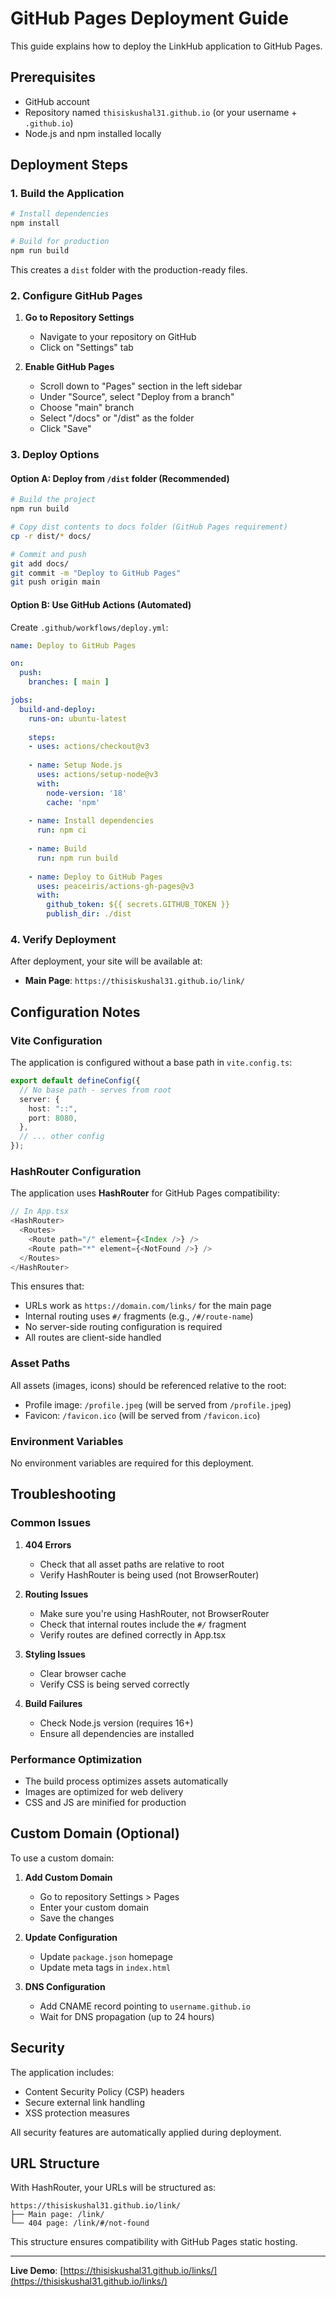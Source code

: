 # GitHub Pages Deployment Guide

This guide explains how to deploy the LinkHub application to GitHub Pages.

## Prerequisites

- GitHub account
- Repository named `thisiskushal31.github.io` (or your username + `.github.io`)
- Node.js and npm installed locally

## Deployment Steps

### 1. Build the Application

```bash
# Install dependencies
npm install

# Build for production
npm run build
```

This creates a `dist` folder with the production-ready files.

### 2. Configure GitHub Pages

1. **Go to Repository Settings**
   - Navigate to your repository on GitHub
   - Click on "Settings" tab

2. **Enable GitHub Pages**
   - Scroll down to "Pages" section in the left sidebar
   - Under "Source", select "Deploy from a branch"
   - Choose "main" branch
   - Select "/docs" or "/dist" as the folder
   - Click "Save"

### 3. Deploy Options

#### Option A: Deploy from `/dist` folder (Recommended)

```bash
# Build the project
npm run build

# Copy dist contents to docs folder (GitHub Pages requirement)
cp -r dist/* docs/

# Commit and push
git add docs/
git commit -m "Deploy to GitHub Pages"
git push origin main
```

#### Option B: Use GitHub Actions (Automated)

Create `.github/workflows/deploy.yml`:

```yaml
name: Deploy to GitHub Pages

on:
  push:
    branches: [ main ]

jobs:
  build-and-deploy:
    runs-on: ubuntu-latest
    
    steps:
    - uses: actions/checkout@v3
    
    - name: Setup Node.js
      uses: actions/setup-node@v3
      with:
        node-version: '18'
        cache: 'npm'
    
    - name: Install dependencies
      run: npm ci
    
    - name: Build
      run: npm run build
    
    - name: Deploy to GitHub Pages
      uses: peaceiris/actions-gh-pages@v3
      with:
        github_token: ${{ secrets.GITHUB_TOKEN }}
        publish_dir: ./dist
```

### 4. Verify Deployment

After deployment, your site will be available at:
- **Main Page**: `https://thisiskushal31.github.io/link/`

## Configuration Notes

### Vite Configuration
The application is configured without a base path in `vite.config.ts`:

```typescript
export default defineConfig({
  // No base path - serves from root
  server: {
    host: "::",
    port: 8080,
  },
  // ... other config
});
```

### HashRouter Configuration
The application uses **HashRouter** for GitHub Pages compatibility:

```typescript
// In App.tsx
<HashRouter>
  <Routes>
    <Route path="/" element={<Index />} />
    <Route path="*" element={<NotFound />} />
  </Routes>
</HashRouter>
```

This ensures that:
- URLs work as `https://domain.com/links/` for the main page
- Internal routing uses `#/` fragments (e.g., `/#/route-name`)
- No server-side routing configuration is required
- All routes are client-side handled

### Asset Paths
All assets (images, icons) should be referenced relative to the root:
- Profile image: `/profile.jpeg` (will be served from `/profile.jpeg`)
- Favicon: `/favicon.ico` (will be served from `/favicon.ico`)

### Environment Variables
No environment variables are required for this deployment.

## Troubleshooting

### Common Issues

1. **404 Errors**
   - Check that all asset paths are relative to root
   - Verify HashRouter is being used (not BrowserRouter)

2. **Routing Issues**
   - Make sure you're using HashRouter, not BrowserRouter
   - Check that internal routes include the `#/` fragment
   - Verify routes are defined correctly in App.tsx

3. **Styling Issues**
   - Clear browser cache
   - Verify CSS is being served correctly

4. **Build Failures**
   - Check Node.js version (requires 16+)
   - Ensure all dependencies are installed

### Performance Optimization

- The build process optimizes assets automatically
- Images are optimized for web delivery
- CSS and JS are minified for production

## Custom Domain (Optional)

To use a custom domain:

1. **Add Custom Domain**
   - Go to repository Settings > Pages
   - Enter your custom domain
   - Save the changes

2. **Update Configuration**
   - Update `package.json` homepage
   - Update meta tags in `index.html`

3. **DNS Configuration**
   - Add CNAME record pointing to `username.github.io`
   - Wait for DNS propagation (up to 24 hours)

## Security

The application includes:
- Content Security Policy (CSP) headers
- Secure external link handling
- XSS protection measures

All security features are automatically applied during deployment.

## URL Structure

With HashRouter, your URLs will be structured as:

```
https://thisiskushal31.github.io/link/
├── Main page: /link/
└── 404 page: /link/#/not-found
```

This structure ensures compatibility with GitHub Pages static hosting.

---

**Live Demo**: [https://thisiskushal31.github.io/links/](https://thisiskushal31.github.io/links/) 